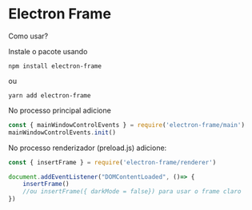 # Electron Frame

Como usar?

Instale o pacote usando

`npm install electron-frame`

ou

`yarn add electron-frame` 

No processo principal adicione 

```js
const { mainWindowControlEvents } = require('electron-frame/main')
mainWindowControlEvents.init()
```

No processo renderizador (preload.js) adicione:

```js
const { insertFrame } = require('electron-frame/renderer')

document.addEventListener("DOMContentLoaded", ()=> {
    insertFrame()
    //ou insertFrame({ darkMode = false}) para usar o frame claro
})
```